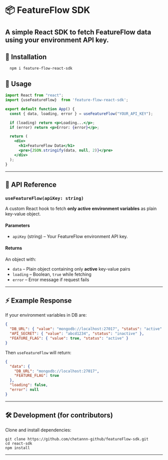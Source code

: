 # 📦 FeatureFlow SDK

A simple **React SDK** to fetch FeatureFlow data using your environment API key.
---

## 🚀 Installation

```
  npm i feature-flow-react-sdk
```



## 🔧 Usage

```jsx
import React from "react";
import {useFeatureFlow}  from 'feature-flow-react-sdk';

export default function App() {
  const { data, loading, error } = useFeatureFlow("YOUR_API_KEY");

  if (loading) return <p>Loading...</p>;
  if (error) return <p>Error: {error}</p>;

  return (
    <div>
      <h1>FeatureFlow Data</h1>
      <pre>{JSON.stringify(data, null, 2)}</pre>
    </div>
  );
}
```

---

## 📘 API Reference

### `useFeatureFlow(apiKey: string)`

A custom React hook to fetch **only active environment variables** as plain key-value object.

#### Parameters
- `apiKey` (string) – Your FeatureFlow environment API key.

#### Returns
An object with:
- `data` – Plain object containing only **active** key-value pairs  
- `loading` – Boolean, `true` while fetching  
- `error` – Error message if request fails  

---

## ⚡ Example Response

If your environment variables in DB are:

```json
{
  "DB_URL": { "value": "mongodb://localhost:27017", "status": "active" },
  "API_SECRET": { "value": "abcd1234", "status": "inactive" },
  "FEATURE_FLAG": { "value": true, "status": "active" }
}
```

Then `useFeatureFlow` will return:

```json
{
  "data": {
    "DB_URL": "mongodb://localhost:27017",
    "FEATURE_FLAG": true
  },
  "loading": false,
  "error": null
}
```

---

## 🛠 Development (for contributors)

Clone and install dependencies:

```
git clone https://github.com/chetannn-github/featureFlow-sdk.git
cd react-sdk
npm install
```

---
